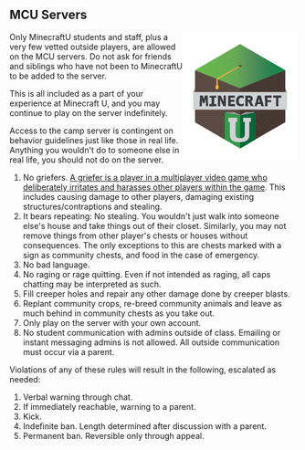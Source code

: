 ## MCU Servers

<img src='images/mcu1.png' style='width:200px; float:right'>Only MinecraftU students and staff, plus a very few vetted outside players, are allowed on the MCU servers. Do not ask for friends and siblings who have not been to MinecraftU to be added to the server.

This is all included as a part of your experience at Minecraft U, and you may continue to play on the server indefinitely.

Access to the camp server is contingent on behavior guidelines just like those in real life. Anything you wouldn't do to someone else in real life, you should not do on the server.

1. No griefers. [A griefer is a player in a multiplayer video game who deliberately irritates and harasses other players within the game](http://en.wikipedia.org/wiki/Griefer). This includes causing damage to other players, damaging existing structures/contraptions and stealing.
1. It bears repeating: No stealing. You wouldn't just walk into someone else's house and take things out of their closet. Similarly, you may not remove things from other player's chests or houses without consequences. The only exceptions to this are chests marked with a sign as community chests, and food in the case of emergency.
1. No bad language.
1. No raging or rage quitting. Even if not intended as raging, all caps chatting may be interpreted as such.
1. Fill creeper holes and repair any other damage done by creeper blasts.
1. Replant community crops, re-breed community animals and leave as much behind in community chests as you take out.
1. Only play on the server with your own account.
1. No student communication with admins outside of class. Emailing or instant messaging admins is not allowed. All outside communication must occur via a parent.

Violations of any of these rules will result in the following, escalated as needed:

1. Verbal warning through chat.
1. If immediately reachable, warning to a parent.
1. Kick.
1. Indefinite ban. Length determined after discussion with a parent.
1. Permanent ban. Reversible only through appeal.
